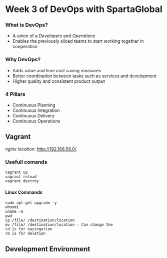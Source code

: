 # Week 3 of DevOps with SpartaGlobal

### What is DevOps?
* A union of a *Developers* and *Operations*
* Enables the previously siloed teams to start working together in cooperation
### Why DevOps?
* Adds value and time cost saving measures
* Better coordination between tasks such as services and development
* Higher quality and consistent product output 
### 4 Pillars
* Continuous Planning
* Continuous Integration
* Continuous Delivery
* Continuous Operations


## Vagrant

*nginx location:* http://192.168.56.0/


### Usefull comands
```
vagrant up
vagrant reload
vagrant destroy  
```
#### Linux Commands

```
sudo apt-get upgrade -y
whoami
uname -a
pwd
cp /file/ /destination/location
mv /file/ /destination/location - Can change the
cd is for navingation
rm is for deletion

```

## Development Environment



